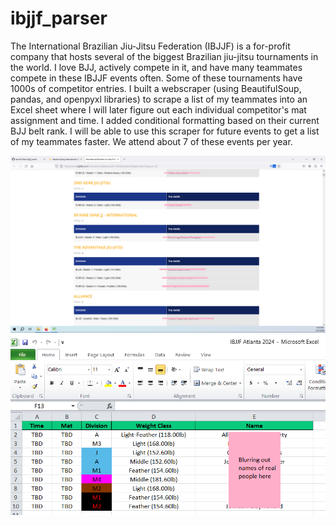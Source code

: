 # ibjjf_parser  
  
The International Brazilian Jiu-Jitsu Federation (IBJJF) is a for-profit company that hosts several of the biggest Brazilian jiu-jitsu tournaments in the world.  I love BJJ, actively compete in it, and have many teammates compete in these IBJJF events often. Some of these tournaments have 1000s of competitor entries. I built a webscraper (using BeautifulSoup, pandas, and openpyxl libraries) to scrape a list of my teammates into an Excel sheet where I will later figure out each individual competitor's mat assignment and time.  I added conditional formatting based on their current BJJ belt rank. I will be able to use this scraper for future events to get a list of my teammates faster. We attend about 7 of these events per year. 

![IBJJF Screenshot](https://github.com/david125tran/ibjjf_parser/blob/main/IBJJF%20Screenshot.png)  
![Excel Screenshot](https://github.com/david125tran/ibjjf_parser/blob/main/Screenshot.png)  
